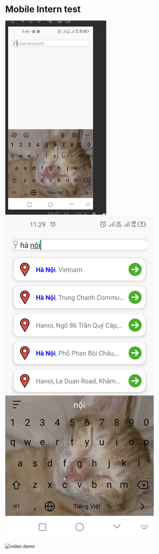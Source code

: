 # Mobile Intern test


![Ảnh demo](./images/img1.jpg)
![Ảnh demo](./images/img2.jpg)


![video demo](https://www.youtube.com/shorts/SXYWrzDwG1w)

